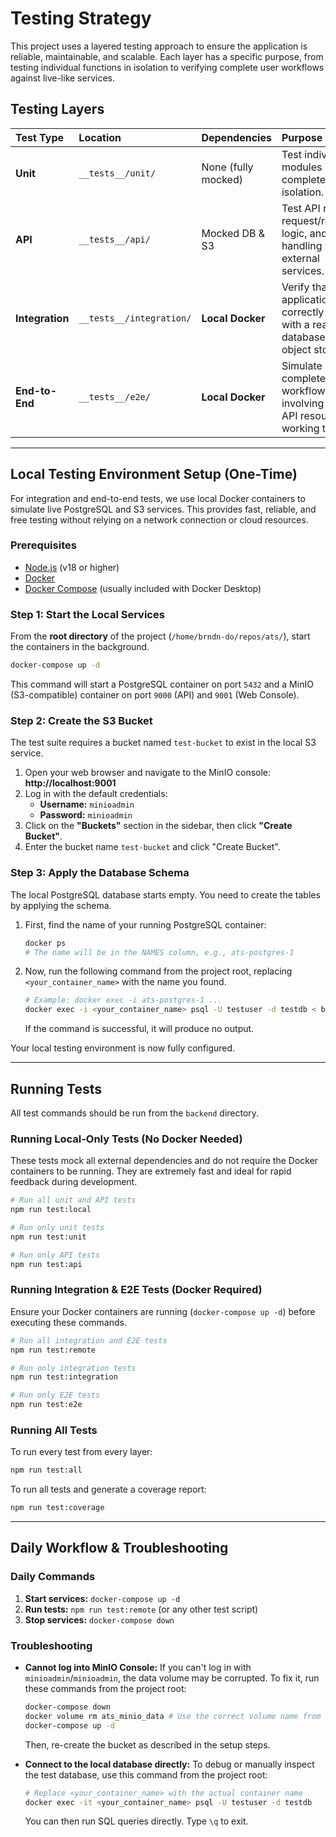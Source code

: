 # Testing Strategy

This project uses a layered testing approach to ensure the application is reliable, maintainable, and scalable. Each layer has a specific purpose, from testing individual functions in isolation to verifying complete user workflows against live-like services.

## Testing Layers

| Test Type | Location | Dependencies | Purpose |
| :--- | :--- | :--- | :--- |
| **Unit** | `__tests__/unit/` | None (fully mocked) | Test individual modules in complete isolation. |
| **API** | `__tests__/api/` | Mocked DB & S3 | Test API routes, request/response logic, and error handling without external services. |
| **Integration** | `__tests__/integration/` | **Local Docker** | Verify that the application can correctly interact with a real database and object storage. |
| **End-to-End** | `__tests__/e2e/` | **Local Docker** | Simulate a complete user workflow involving multiple API resources working together. |

---

## Local Testing Environment Setup (One-Time)

For integration and end-to-end tests, we use local Docker containers to simulate live PostgreSQL and S3 services. This provides fast, reliable, and free testing without relying on a network connection or cloud resources.

### Prerequisites

*   [Node.js](https://nodejs.org/) (v18 or higher)
*   [Docker](https://www.docker.com/products/docker-desktop/)
*   [Docker Compose](https://docs.docker.com/compose/install/) (usually included with Docker Desktop)

### Step 1: Start the Local Services

From the **root directory** of the project (`/home/brndn-do/repos/ats/`), start the containers in the background.

```bash
docker-compose up -d
```

This command will start a PostgreSQL container on port `5432` and a MinIO (S3-compatible) container on port `9000` (API) and `9001` (Web Console).

### Step 2: Create the S3 Bucket

The test suite requires a bucket named `test-bucket` to exist in the local S3 service.

1.  Open your web browser and navigate to the MinIO console: **http://localhost:9001**
2.  Log in with the default credentials:
    *   **Username:** `minioadmin`
    *   **Password:** `minioadmin`
3.  Click on the **"Buckets"** section in the sidebar, then click **"Create Bucket"**.
4.  Enter the bucket name `test-bucket` and click "Create Bucket".

### Step 3: Apply the Database Schema

The local PostgreSQL database starts empty. You need to create the tables by applying the schema.

1.  First, find the name of your running PostgreSQL container:
    ```bash
    docker ps
    # The name will be in the NAMES column, e.g., ats-postgres-1
    ```
2.  Now, run the following command from the project root, replacing `<your_container_name>` with the name you found.
    ```bash
    # Example: docker exec -i ats-postgres-1 ...
    docker exec -i <your_container_name> psql -U testuser -d testdb < backend/database/db_schema.pgsql
    ```
    If the command is successful, it will produce no output.

Your local testing environment is now fully configured.

---

## Running Tests

All test commands should be run from the `backend` directory.

### Running Local-Only Tests (No Docker Needed)

These tests mock all external dependencies and do not require the Docker containers to be running. They are extremely fast and ideal for rapid feedback during development.

```bash
# Run all unit and API tests
npm run test:local

# Run only unit tests
npm run test:unit

# Run only API tests
npm run test:api
```

### Running Integration & E2E Tests (Docker Required)

Ensure your Docker containers are running (`docker-compose up -d`) before executing these commands.

```bash
# Run all integration and E2E tests
npm run test:remote

# Run only integration tests
npm run test:integration

# Run only E2E tests
npm run test:e2e
```

### Running All Tests

To run every test from every layer:

```bash
npm run test:all
```

To run all tests and generate a coverage report:

```bash
npm run test:coverage
```

---

## Daily Workflow & Troubleshooting

### Daily Commands

1.  **Start services:** `docker-compose up -d`
2.  **Run tests:** `npm run test:remote` (or any other test script)
3.  **Stop services:** `docker-compose down`

### Troubleshooting

*   **Cannot log into MinIO Console:** If you can't log in with `minioadmin`/`minioadmin`, the data volume may be corrupted. To fix it, run these commands from the project root:
    ```bash
    docker-compose down
    docker volume rm ats_minio_data # Use the correct volume name from 'docker volume ls'
    docker-compose up -d
    ```
    Then, re-create the bucket as described in the setup steps.

*   **Connect to the local database directly:** To debug or manually inspect the test database, use this command from the project root:
    ```bash
    # Replace <your_container_name> with the actual container name
    docker exec -it <your_container_name> psql -U testuser -d testdb
    ```
    You can then run SQL queries directly. Type `\q` to exit.
